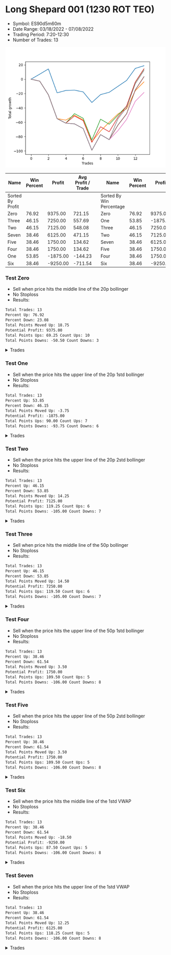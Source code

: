 # Long Shepard 001 (1230 ROT TEO) 
- Symbol: ES90d5m60m
- Date Range: 03/18/2022 - 07/08/2022
- Trading Period: 7:20-12:30
- Number of Trades: 13

![Plot](LongShepard001(1230ROTTEO)ES90d5m60m.png)

| Name | Win Percent | Profit | Avg Profit / Trade |     | Name | Win Percent | Profit | Avg Profit / Trade |
| ---- | ----------- | ------ | ------------------ | --- | ---- | ----------- | ------ | ------------------ |
| Sorted By <br> Profit | | | | | Sorted By <br> Win Percentage ||||
| Zero | 76.92 | 9375.00 | 721.15 |     | Zero | 76.92 | 9375.00 | 721.15 |
| Three | 46.15 | 7250.00 | 557.69 |     | One | 53.85 | -1875.00 | -144.23 |
| Two | 46.15 | 7125.00 | 548.08 |     | Three | 46.15 | 7250.00 | 557.69 |
| Seven | 38.46 | 6125.00 | 471.15 |     | Two | 46.15 | 7125.00 | 548.08 |
| Five | 38.46 | 1750.00 | 134.62 |     | Seven | 38.46 | 6125.00 | 471.15 |
| Four | 38.46 | 1750.00 | 134.62 |     | Five | 38.46 | 1750.00 | 134.62 |
| One | 53.85 | -1875.00 | -144.23 |     | Four | 38.46 | 1750.00 | 134.62 |
| Six | 38.46 | -9250.00 | -711.54 |     | Six | 38.46 | -9250.00 | -711.54 |

### Test Zero
* Sell when price hits the middle line of the 20p bollinger
* No Stoploss
* Results:
```
Total Trades: 13
Percent Up: 76.92
Percent Down: 23.08
Total Points Moved Up: 18.75
Potential Profit: 9375.00
Total Points Ups: 69.25 Count Ups: 10
Total Points Downs: -50.50 Count Downs: 3
```

<details><summary>Trades</summary>

<code>In: 2022-04-11 08:30:00		Out: 2022-04-11 08:36:10		Total Position Time: 06:10		Total Move Up: 7.00		Total to Date: 7.00</code> <br />
<code>In: 2022-04-21 10:25:00		Out: 2022-04-21 10:31:05		Total Position Time: 06:05		Total Move Up: 7.25		Total to Date: 14.25</code> <br />
<code>In: 2022-04-22 08:10:00		Out: 2022-04-22 09:10:55		Total Position Time: 60:55		Total Move Up: -33.25		Total to Date: -19.00</code> <br />
<code>In: 2022-04-22 11:20:00		Out: 2022-04-22 11:21:10		Total Position Time: 01:10		Total Move Up: 3.25		Total to Date: -15.75</code> <br />
<code>In: 2022-04-22 12:15:00		Out: 2022-04-22 12:16:10		Total Position Time: 01:10		Total Move Up: 0.50		Total to Date: -15.25</code> <br />
<code>In: 2022-05-02 11:00:00		Out: 2022-05-02 11:53:35		Total Position Time: 53:35		Total Move Up: -2.50		Total to Date: -17.75</code> <br />
<code>In: 2022-05-05 08:40:00		Out: 2022-05-05 09:21:10		Total Position Time: 41:10		Total Move Up: -14.75		Total to Date: -32.50</code> <br />
<code>In: 2022-05-05 09:10:00		Out: 2022-05-05 09:21:10		Total Position Time: 11:10		Total Move Up: 11.00		Total to Date: -21.50</code> <br />
<code>In: 2022-05-20 10:35:00		Out: 2022-05-20 10:38:05		Total Position Time: 03:05		Total Move Up: 3.25		Total to Date: -18.25</code> <br />
<code>In: 2022-05-24 08:00:00		Out: 2022-05-24 08:16:40		Total Position Time: 16:40		Total Move Up: 8.25		Total to Date: -10.00</code> <br />
<code>In: 2022-06-01 09:10:00		Out: 2022-06-01 09:33:05		Total Position Time: 23:05		Total Move Up: 8.25		Total to Date: -1.75</code> <br />
<code>In: 2022-06-13 08:15:00		Out: 2022-06-13 08:23:35		Total Position Time: 08:35		Total Move Up: 16.75		Total to Date: 15.00</code> <br />
<code>In: 2022-06-13 08:20:00		Out: 2022-06-13 08:23:35		Total Position Time: 03:35		Total Move Up: 3.75		Total to Date: 18.75</code> <br />


</details>

### Test One
* Sell when the price hits the upper line of the 20p 1std bollinger
* No Stoploss
* Results:
```
Total Trades: 13
Percent Up: 53.85
Percent Down: 46.15
Total Points Moved Up: -3.75
Potential Profit: -1875.00
Total Points Ups: 90.00 Count Ups: 7
Total Points Downs: -93.75 Count Downs: 6
```

<details><summary>Trades</summary>

<code>In: 2022-04-11 08:30:00		Out: 2022-04-11 09:30:55		Total Position Time: 60:55		Total Move Up: -2.75		Total to Date: -2.75</code> <br />
<code>In: 2022-04-21 10:25:00		Out: 2022-04-21 11:25:55		Total Position Time: 60:55		Total Move Up: -19.00		Total to Date: -21.75</code> <br />
<code>In: 2022-04-22 08:10:00		Out: 2022-04-22 09:10:55		Total Position Time: 60:55		Total Move Up: -33.25		Total to Date: -55.00</code> <br />
<code>In: 2022-04-22 11:20:00		Out: 2022-04-22 12:16:55		Total Position Time: 56:55		Total Move Up: -2.00		Total to Date: -57.00</code> <br />
<code>In: 2022-04-22 12:15:00		Out: 2022-04-22 12:16:55		Total Position Time: 01:55		Total Move Up: 6.75		Total to Date: -50.25</code> <br />
<code>In: 2022-05-02 11:00:00		Out: 2022-05-02 12:00:55		Total Position Time: 60:55		Total Move Up: -6.50		Total to Date: -56.75</code> <br />
<code>In: 2022-05-05 08:40:00		Out: 2022-05-05 09:40:55		Total Position Time: 60:55		Total Move Up: -30.25		Total to Date: -87.00</code> <br />
<code>In: 2022-05-05 09:10:00		Out: 2022-05-05 10:00:25		Total Position Time: 50:25		Total Move Up: 14.75		Total to Date: -72.25</code> <br />
<code>In: 2022-05-20 10:35:00		Out: 2022-05-20 10:54:15		Total Position Time: 19:15		Total Move Up: 12.25		Total to Date: -60.00</code> <br />
<code>In: 2022-05-24 08:00:00		Out: 2022-05-24 08:43:15		Total Position Time: 43:15		Total Move Up: 11.50		Total to Date: -48.50</code> <br />
<code>In: 2022-06-01 09:10:00		Out: 2022-06-01 10:01:15		Total Position Time: 51:15		Total Move Up: 7.25		Total to Date: -41.25</code> <br />
<code>In: 2022-06-13 08:15:00		Out: 2022-06-13 08:39:15		Total Position Time: 24:15		Total Move Up: 25.25		Total to Date: -16.00</code> <br />
<code>In: 2022-06-13 08:20:00		Out: 2022-06-13 08:39:15		Total Position Time: 19:15		Total Move Up: 12.25		Total to Date: -3.75</code> <br />


</details>

### Test Two
* Sell when the price hits the upper line of the 20p 2std bollinger
* No Stoploss
* Results:
```
Total Trades: 13
Percent Up: 46.15
Percent Down: 53.85
Total Points Moved Up: 14.25
Potential Profit: 7125.00
Total Points Ups: 119.25 Count Ups: 6
Total Points Downs: -105.00 Count Downs: 7
```

<details><summary>Trades</summary>

<code>In: 2022-04-11 08:30:00		Out: 2022-04-11 09:30:55		Total Position Time: 60:55		Total Move Up: -2.75		Total to Date: -2.75</code> <br />
<code>In: 2022-04-21 10:25:00		Out: 2022-04-21 11:25:55		Total Position Time: 60:55		Total Move Up: -19.00		Total to Date: -21.75</code> <br />
<code>In: 2022-04-22 08:10:00		Out: 2022-04-22 09:10:55		Total Position Time: 60:55		Total Move Up: -33.25		Total to Date: -55.00</code> <br />
<code>In: 2022-04-22 11:20:00		Out: 2022-04-22 12:20:55		Total Position Time: 60:55		Total Move Up: -6.25		Total to Date: -61.25</code> <br />
<code>In: 2022-04-22 12:15:00		Out: 2022-04-22 12:33:15		Total Position Time: 18:15		Total Move Up: 13.25		Total to Date: -48.00</code> <br />
<code>In: 2022-05-02 11:00:00		Out: 2022-05-02 12:00:55		Total Position Time: 60:55		Total Move Up: -6.50		Total to Date: -54.50</code> <br />
<code>In: 2022-05-05 08:40:00		Out: 2022-05-05 09:40:55		Total Position Time: 60:55		Total Move Up: -30.25		Total to Date: -84.75</code> <br />
<code>In: 2022-05-05 09:10:00		Out: 2022-05-05 10:08:20		Total Position Time: 58:20		Total Move Up: 29.00		Total to Date: -55.75</code> <br />
<code>In: 2022-05-20 10:35:00		Out: 2022-05-20 11:35:55		Total Position Time: 60:55		Total Move Up: -7.00		Total to Date: -62.75</code> <br />
<code>In: 2022-05-24 08:00:00		Out: 2022-05-24 08:44:50		Total Position Time: 44:50		Total Move Up: 12.50		Total to Date: -50.25</code> <br />
<code>In: 2022-06-01 09:10:00		Out: 2022-06-01 10:08:10		Total Position Time: 58:10		Total Move Up: 12.75		Total to Date: -37.50</code> <br />
<code>In: 2022-06-13 08:15:00		Out: 2022-06-13 09:15:55		Total Position Time: 60:55		Total Move Up: 33.25		Total to Date: -4.25</code> <br />
<code>In: 2022-06-13 08:20:00		Out: 2022-06-13 09:20:55		Total Position Time: 60:55		Total Move Up: 18.50		Total to Date: 14.25</code> <br />


</details>

### Test Three
* Sell when price hits the middle line of the 50p bollinger
* No Stoploss
* Results:
```
Total Trades: 13
Percent Up: 46.15
Percent Down: 53.85
Total Points Moved Up: 14.50
Potential Profit: 7250.00
Total Points Ups: 119.50 Count Ups: 6
Total Points Downs: -105.00 Count Downs: 7
```

<details><summary>Trades</summary>

<code>In: 2022-04-11 08:30:00		Out: 2022-04-11 09:30:55		Total Position Time: 60:55		Total Move Up: -2.75		Total to Date: -2.75</code> <br />
<code>In: 2022-04-21 10:25:00		Out: 2022-04-21 11:25:55		Total Position Time: 60:55		Total Move Up: -19.00		Total to Date: -21.75</code> <br />
<code>In: 2022-04-22 08:10:00		Out: 2022-04-22 09:10:55		Total Position Time: 60:55		Total Move Up: -33.25		Total to Date: -55.00</code> <br />
<code>In: 2022-04-22 11:20:00		Out: 2022-04-22 12:20:55		Total Position Time: 60:55		Total Move Up: -6.25		Total to Date: -61.25</code> <br />
<code>In: 2022-04-22 12:15:00		Out: 2022-04-22 12:32:25		Total Position Time: 17:25		Total Move Up: 10.00		Total to Date: -51.25</code> <br />
<code>In: 2022-05-02 11:00:00		Out: 2022-05-02 12:00:55		Total Position Time: 60:55		Total Move Up: -6.50		Total to Date: -57.75</code> <br />
<code>In: 2022-05-05 08:40:00		Out: 2022-05-05 09:40:55		Total Position Time: 60:55		Total Move Up: -30.25		Total to Date: -88.00</code> <br />
<code>In: 2022-05-05 09:10:00		Out: 2022-05-05 10:10:55		Total Position Time: 60:55		Total Move Up: 21.75		Total to Date: -66.25</code> <br />
<code>In: 2022-05-20 10:35:00		Out: 2022-05-20 11:35:55		Total Position Time: 60:55		Total Move Up: -7.00		Total to Date: -73.25</code> <br />
<code>In: 2022-05-24 08:00:00		Out: 2022-05-24 09:00:55		Total Position Time: 60:55		Total Move Up: 20.25		Total to Date: -53.00</code> <br />
<code>In: 2022-06-01 09:10:00		Out: 2022-06-01 10:10:55		Total Position Time: 60:55		Total Move Up: 15.75		Total to Date: -37.25</code> <br />
<code>In: 2022-06-13 08:15:00		Out: 2022-06-13 09:15:55		Total Position Time: 60:55		Total Move Up: 33.25		Total to Date: -4.00</code> <br />
<code>In: 2022-06-13 08:20:00		Out: 2022-06-13 09:20:55		Total Position Time: 60:55		Total Move Up: 18.50		Total to Date: 14.50</code> <br />


</details>

### Test Four
* Sell when the price hits the upper line of the 50p 1std bollinger
* No Stoploss
* Results:
```
Total Trades: 13
Percent Up: 38.46
Percent Down: 61.54
Total Points Moved Up: 3.50
Potential Profit: 1750.00
Total Points Ups: 109.50 Count Ups: 5
Total Points Downs: -106.00 Count Downs: 8
```

<details><summary>Trades</summary>

<code>In: 2022-04-11 08:30:00		Out: 2022-04-11 09:30:55		Total Position Time: 60:55		Total Move Up: -2.75		Total to Date: -2.75</code> <br />
<code>In: 2022-04-21 10:25:00		Out: 2022-04-21 11:25:55		Total Position Time: 60:55		Total Move Up: -19.00		Total to Date: -21.75</code> <br />
<code>In: 2022-04-22 08:10:00		Out: 2022-04-22 09:10:55		Total Position Time: 60:55		Total Move Up: -33.25		Total to Date: -55.00</code> <br />
<code>In: 2022-04-22 11:20:00		Out: 2022-04-22 12:20:55		Total Position Time: 60:55		Total Move Up: -6.25		Total to Date: -61.25</code> <br />
<code>In: 2022-04-22 12:15:00		Out: 2022-04-22 12:46:00		Total Position Time: 31:00		Total Move Up: -1.00		Total to Date: -62.25</code> <br />
<code>In: 2022-05-02 11:00:00		Out: 2022-05-02 12:00:55		Total Position Time: 60:55		Total Move Up: -6.50		Total to Date: -68.75</code> <br />
<code>In: 2022-05-05 08:40:00		Out: 2022-05-05 09:40:55		Total Position Time: 60:55		Total Move Up: -30.25		Total to Date: -99.00</code> <br />
<code>In: 2022-05-05 09:10:00		Out: 2022-05-05 10:10:55		Total Position Time: 60:55		Total Move Up: 21.75		Total to Date: -77.25</code> <br />
<code>In: 2022-05-20 10:35:00		Out: 2022-05-20 11:35:55		Total Position Time: 60:55		Total Move Up: -7.00		Total to Date: -84.25</code> <br />
<code>In: 2022-05-24 08:00:00		Out: 2022-05-24 09:00:55		Total Position Time: 60:55		Total Move Up: 20.25		Total to Date: -64.00</code> <br />
<code>In: 2022-06-01 09:10:00		Out: 2022-06-01 10:10:55		Total Position Time: 60:55		Total Move Up: 15.75		Total to Date: -48.25</code> <br />
<code>In: 2022-06-13 08:15:00		Out: 2022-06-13 09:15:55		Total Position Time: 60:55		Total Move Up: 33.25		Total to Date: -15.00</code> <br />
<code>In: 2022-06-13 08:20:00		Out: 2022-06-13 09:20:55		Total Position Time: 60:55		Total Move Up: 18.50		Total to Date: 3.50</code> <br />


</details>

### Test Five
* Sell when the price hits the upper line of the 50p 2std bollinger
* No Stoploss
* Results:
```
Total Trades: 13
Percent Up: 38.46
Percent Down: 61.54
Total Points Moved Up: 3.50
Potential Profit: 1750.00
Total Points Ups: 109.50 Count Ups: 5
Total Points Downs: -106.00 Count Downs: 8
```

<details><summary>Trades</summary>

<code>In: 2022-04-11 08:30:00		Out: 2022-04-11 09:30:55		Total Position Time: 60:55		Total Move Up: -2.75		Total to Date: -2.75</code> <br />
<code>In: 2022-04-21 10:25:00		Out: 2022-04-21 11:25:55		Total Position Time: 60:55		Total Move Up: -19.00		Total to Date: -21.75</code> <br />
<code>In: 2022-04-22 08:10:00		Out: 2022-04-22 09:10:55		Total Position Time: 60:55		Total Move Up: -33.25		Total to Date: -55.00</code> <br />
<code>In: 2022-04-22 11:20:00		Out: 2022-04-22 12:20:55		Total Position Time: 60:55		Total Move Up: -6.25		Total to Date: -61.25</code> <br />
<code>In: 2022-04-22 12:15:00		Out: 2022-04-22 12:46:00		Total Position Time: 31:00		Total Move Up: -1.00		Total to Date: -62.25</code> <br />
<code>In: 2022-05-02 11:00:00		Out: 2022-05-02 12:00:55		Total Position Time: 60:55		Total Move Up: -6.50		Total to Date: -68.75</code> <br />
<code>In: 2022-05-05 08:40:00		Out: 2022-05-05 09:40:55		Total Position Time: 60:55		Total Move Up: -30.25		Total to Date: -99.00</code> <br />
<code>In: 2022-05-05 09:10:00		Out: 2022-05-05 10:10:55		Total Position Time: 60:55		Total Move Up: 21.75		Total to Date: -77.25</code> <br />
<code>In: 2022-05-20 10:35:00		Out: 2022-05-20 11:35:55		Total Position Time: 60:55		Total Move Up: -7.00		Total to Date: -84.25</code> <br />
<code>In: 2022-05-24 08:00:00		Out: 2022-05-24 09:00:55		Total Position Time: 60:55		Total Move Up: 20.25		Total to Date: -64.00</code> <br />
<code>In: 2022-06-01 09:10:00		Out: 2022-06-01 10:10:55		Total Position Time: 60:55		Total Move Up: 15.75		Total to Date: -48.25</code> <br />
<code>In: 2022-06-13 08:15:00		Out: 2022-06-13 09:15:55		Total Position Time: 60:55		Total Move Up: 33.25		Total to Date: -15.00</code> <br />
<code>In: 2022-06-13 08:20:00		Out: 2022-06-13 09:20:55		Total Position Time: 60:55		Total Move Up: 18.50		Total to Date: 3.50</code> <br />


</details>

### Test Six
* Sell when the price hits the middle line of the 1std VWAP
* No Stoploss
* Results:
```
Total Trades: 13
Percent Up: 38.46
Percent Down: 61.54
Total Points Moved Up: -18.50
Potential Profit: -9250.00
Total Points Ups: 87.50 Count Ups: 5
Total Points Downs: -106.00 Count Downs: 8
```

<details><summary>Trades</summary>

<code>In: 2022-04-11 08:30:00		Out: 2022-04-11 09:30:55		Total Position Time: 60:55		Total Move Up: -2.75		Total to Date: -2.75</code> <br />
<code>In: 2022-04-21 10:25:00		Out: 2022-04-21 11:25:55		Total Position Time: 60:55		Total Move Up: -19.00		Total to Date: -21.75</code> <br />
<code>In: 2022-04-22 08:10:00		Out: 2022-04-22 09:10:55		Total Position Time: 60:55		Total Move Up: -33.25		Total to Date: -55.00</code> <br />
<code>In: 2022-04-22 11:20:00		Out: 2022-04-22 12:20:55		Total Position Time: 60:55		Total Move Up: -6.25		Total to Date: -61.25</code> <br />
<code>In: 2022-04-22 12:15:00		Out: 2022-04-22 12:46:00		Total Position Time: 31:00		Total Move Up: -1.00		Total to Date: -62.25</code> <br />
<code>In: 2022-05-02 11:00:00		Out: 2022-05-02 12:00:55		Total Position Time: 60:55		Total Move Up: -6.50		Total to Date: -68.75</code> <br />
<code>In: 2022-05-05 08:40:00		Out: 2022-05-05 09:40:55		Total Position Time: 60:55		Total Move Up: -30.25		Total to Date: -99.00</code> <br />
<code>In: 2022-05-05 09:10:00		Out: 2022-05-05 10:10:55		Total Position Time: 60:55		Total Move Up: 21.75		Total to Date: -77.25</code> <br />
<code>In: 2022-05-20 10:35:00		Out: 2022-05-20 11:35:55		Total Position Time: 60:55		Total Move Up: -7.00		Total to Date: -84.25</code> <br />
<code>In: 2022-05-24 08:00:00		Out: 2022-05-24 08:44:50		Total Position Time: 44:50		Total Move Up: 12.50		Total to Date: -71.75</code> <br />
<code>In: 2022-06-01 09:10:00		Out: 2022-06-01 10:10:55		Total Position Time: 60:55		Total Move Up: 15.75		Total to Date: -56.00</code> <br />
<code>In: 2022-06-13 08:15:00		Out: 2022-06-13 08:39:15		Total Position Time: 24:15		Total Move Up: 25.25		Total to Date: -30.75</code> <br />
<code>In: 2022-06-13 08:20:00		Out: 2022-06-13 08:39:15		Total Position Time: 19:15		Total Move Up: 12.25		Total to Date: -18.50</code> <br />


</details>

### Test Seven
* Sell when the price hits the upper line of the 1std VWAP
* No Stoploss
* Results:
```
Total Trades: 13
Percent Up: 38.46
Percent Down: 61.54
Total Points Moved Up: 12.25
Potential Profit: 6125.00
Total Points Ups: 118.25 Count Ups: 5
Total Points Downs: -106.00 Count Downs: 8
```

<details><summary>Trades</summary>

<code>In: 2022-04-11 08:30:00		Out: 2022-04-11 09:30:55		Total Position Time: 60:55		Total Move Up: -2.75		Total to Date: -2.75</code> <br />
<code>In: 2022-04-21 10:25:00		Out: 2022-04-21 11:25:55		Total Position Time: 60:55		Total Move Up: -19.00		Total to Date: -21.75</code> <br />
<code>In: 2022-04-22 08:10:00		Out: 2022-04-22 09:10:55		Total Position Time: 60:55		Total Move Up: -33.25		Total to Date: -55.00</code> <br />
<code>In: 2022-04-22 11:20:00		Out: 2022-04-22 12:20:55		Total Position Time: 60:55		Total Move Up: -6.25		Total to Date: -61.25</code> <br />
<code>In: 2022-04-22 12:15:00		Out: 2022-04-22 12:46:00		Total Position Time: 31:00		Total Move Up: -1.00		Total to Date: -62.25</code> <br />
<code>In: 2022-05-02 11:00:00		Out: 2022-05-02 12:00:55		Total Position Time: 60:55		Total Move Up: -6.50		Total to Date: -68.75</code> <br />
<code>In: 2022-05-05 08:40:00		Out: 2022-05-05 09:40:55		Total Position Time: 60:55		Total Move Up: -30.25		Total to Date: -99.00</code> <br />
<code>In: 2022-05-05 09:10:00		Out: 2022-05-05 10:10:55		Total Position Time: 60:55		Total Move Up: 21.75		Total to Date: -77.25</code> <br />
<code>In: 2022-05-20 10:35:00		Out: 2022-05-20 11:35:55		Total Position Time: 60:55		Total Move Up: -7.00		Total to Date: -84.25</code> <br />
<code>In: 2022-05-24 08:00:00		Out: 2022-05-24 08:59:15		Total Position Time: 59:15		Total Move Up: 29.00		Total to Date: -55.25</code> <br />
<code>In: 2022-06-01 09:10:00		Out: 2022-06-01 10:10:55		Total Position Time: 60:55		Total Move Up: 15.75		Total to Date: -39.50</code> <br />
<code>In: 2022-06-13 08:15:00		Out: 2022-06-13 09:15:55		Total Position Time: 60:55		Total Move Up: 33.25		Total to Date: -6.25</code> <br />
<code>In: 2022-06-13 08:20:00		Out: 2022-06-13 09:20:55		Total Position Time: 60:55		Total Move Up: 18.50		Total to Date: 12.25</code> <br />


</details>